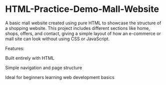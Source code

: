 # HTML-Practice-Demo-Mall-Website
A basic mall website created using pure HTML to showcase the structure of a shopping website.
This project includes different sections like home, shops, offers, and contact, giving a simple layout of how an e-commerce or mall site can look without using CSS or JavaScript.

Features:

Built entirely with HTML

Simple navigation and page structure

Ideal for beginners learning web development basics
